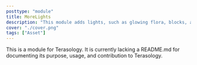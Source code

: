 ```yaml
---
posttype: "module" 
title: MoreLights
description: "This module adds lights, such as glowing flora, blocks, and artificial sources"
cover: "./cover.png"
tags: ["Asset"]
---
```

This is a module for Terasology. It is currently lacking a README.md for documenting its purpose, usage, and contribution to Terasology.